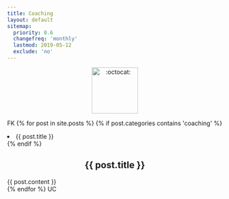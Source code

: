 ```yaml
---
title: Coaching
layout: default
sitemap:
  priority: 0.6
  changefreq: 'monthly'
  lastmod: 2019-05-12
  exclude: 'no'
---
```


<p align="center">
       <img class="emoji" title=":octocat:" alt=":octocat:" src="https://octodex.github.com/images/agendacat.png" height="108" width="108">
     </p>
 
FK
{% for post in site.posts %}
  {% if post.categories contains 'coaching' %}
  <li>{{ post.title }}</li>
  {% endif %}
  <article>
    <h2 align = "center">
        {{ post.title }}
    </h2>
    {{ post.content }}
  </article>
{% endfor %}
UC
